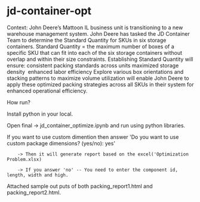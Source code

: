# jd-container-opt
Context:
John Deere’s Mattoon IL business unit is transitioning to a new warehouse management system.​ John Deere has tasked the JD Container Team to determine the Standard Quantity for SKUs in six storage containers.​
Standard Quantity = the maximum number of boxes of a specific SKU that can fit into each of the six storage containers without overlap and within their size constraints.​
Establishing Standard Quantity will ensure:​
	consistent packing standards across units ​
	maximized storage density ​
	enhanced labor efficiency​
Explore various box orientations and stacking patterns to maximize volume utilization will enable John Deere to apply these optimized packing strategies across all SKUs in their system for enhanced operational efficiency.

How run?

Install python in your local. 

Open final -> jd_container_optimize.ipynb and run using python libraries. 

 If you want to use custom dimention then answer 'Do you want to use custom package dimensions? (yes/no): yes'
 
        -> Then it will generate report based on the excel('Optimization Problem.xlsx)
        
        -> If you answer 'no' -- You need to enter the component id, length, width and high. 
		
Attached sample out puts of both packing_report1.html and packing_report2.html. 
	
	
